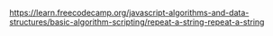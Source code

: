 https://learn.freecodecamp.org/javascript-algorithms-and-data-structures/basic-algorithm-scripting/repeat-a-string-repeat-a-string